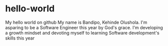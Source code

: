 # hello-world
My hello world on github
My name is Bandipo, Kehinde Olushola. I'm asparing to be a Software Engineer this year by God's grace. I'm developing a growth mindset and devoting myself to learning Software development's skills this year
